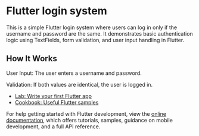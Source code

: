 # Flutter login system

This is a simple Flutter login system where users can log in only if the username and password are the same. It demonstrates basic authentication logic using TextFields, form validation, and user input handling in Flutter.

## How It Works

User Input: The user enters a username and password.

Validation: If both values are identical, the user is logged in.

- [Lab: Write your first Flutter app](https://docs.flutter.dev/get-started/codelab)
- [Cookbook: Useful Flutter samples](https://docs.flutter.dev/cookbook)

For help getting started with Flutter development, view the
[online documentation](https://docs.flutter.dev/), which offers tutorials,
samples, guidance on mobile development, and a full API reference.
